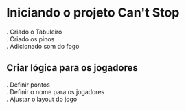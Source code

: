 # Iniciando o projeto Can't Stop

. Criado o Tabuleiro  
. Criado os pinos  
. Adicionado som do fogo  

## Criar lógica para os jogadores

. Definir pontos  
. Definir o nome para os jogadores  
. Ajustar o layout do jogo
